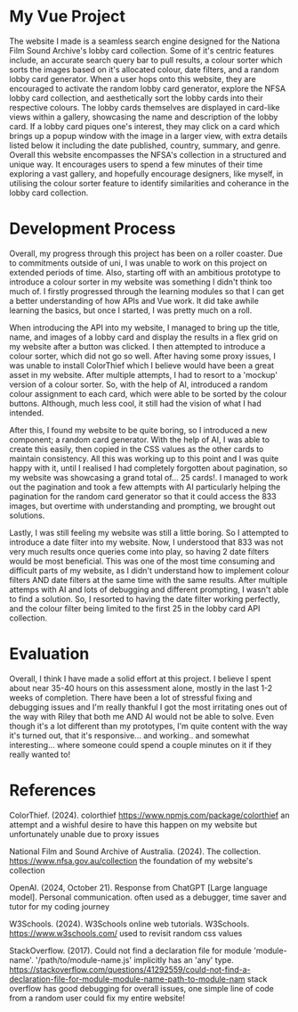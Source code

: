 # My Vue Project

The website I made is a seamless search engine designed for the Nationa Film Sound Archive's lobby card collection. Some of it's centric features include, an accurate search query bar to pull results, a colour sorter which sorts the images based on it's allocated colour, date filters, and a random lobby card generator. When a user hops onto this website, they are encouraged to activate the random lobby card generator, explore the NFSA lobby card collection, and aesthetically sort the lobby cards into their respective colours. The lobby cards themselves are displayed in card-like views within a gallery, showcasing the name and description of the lobby card. If a lobby card piques one's interest, they may click on a card which brings up a popup window with the image in a larger view, with extra details listed below it including the date published, country, summary, and genre. Overall this website encompasses the NFSA's collection in a structured and unique way. It encourages users to spend a few minutes of their time exploring a vast gallery, and hopefully encourage designers, like myself, in utilising the colour sorter feature to identify similarities and coherance in the lobby card collection.

# Development Process

Overall, my progress through this project has been on a roller coaster. Due to commitments outside of uni, I was unable to work on this project on extended periods of time. Also, starting off with an ambitious prototype to introduce a colour sorter in my website was something I didn't think too much of. I firstly progressed through the learning modules so that I can get a better understanding of how APIs and Vue work. It did take awhile learning the basics, but once I started, I was pretty much on a roll.

When introducing the API into my website, I managed to bring up the title, name, and images of a lobby card and display the results in a flex grid on my website after a button was clicked. I then attempted to introduce a colour sorter, which did not go so well. After having some proxy issues, I was unable to install ColorThief which I believe would have been a great asset in my website. After multiple attempts, I had to resort to a 'mockup' version of a colour sorter. So, with the help of AI, introduced a random colour assignment to each card, which were able to be sorted by the colour buttons. Although, much less cool, it still had the vision of what I had intended.

After this, I found my website to be quite boring, so I introduced a new component; a random card generator. With the help of AI, I was able to create this easily, then copied in the CSS values as the other cards to maintain consistency. All this was working up to this point and I was quite happy with it, until I realised I had completely forgotten about pagination, so my website was showcasing a grand total of... 25 cards!. I managed to work out the pagination and took a few attempts with AI particularly helping the pagination for the random card generator so that it could access the 833 images, but overtime with understanding and prompting, we brought out solutions.

Lastly, I was still feeling my website was still a little boring. So I attempted to introduce a date filter into my website. Now, I understood that 833 was not very much results once queries come into play, so having 2 date filters would be most beneficial. This was one of the most time consuming and difficult parts of my website, as I didn't understand how to implement colour filters AND date filters at the same time with the same results. After multiple attemps with AI and lots of debugging and different prompting, I wasn't able to find a solution. So, I resorted to having the date filter working perfectly, and the colour filter being limited to the first 25 in the lobby card API collection.

# Evaluation

Overall, I think I have made a solid effort at this project. I believe I spent about near 35-40 hours on this assessment alone, mostly in the last 1-2 weeks of completion. There have been a lot of stressful fixing and debugging issues and I'm really thankful I got the most irritating ones out of the way with Riley that both me AND AI would not be able to solve. Even though it's a lot different than my prototypes, I'm quite content with the way it's turned out, that it's responsive... and working.. and somewhat interesting... where someone could spend a couple minutes on it if they really wanted to!

# References

ColorThief. (2024). colorthief https://www.npmjs.com/package/colorthief
an attempt and a wishful desire to have this happen on my website but unfortunately unable due to proxy issues

National Film and Sound Archive of Australia. (2024). The collection. https://www.nfsa.gov.au/collection
the foundation of my website's collection

OpenAI. (2024, October 21). Response from ChatGPT [Large language model]. Personal communication.
often used as a debugger, time saver and tutor for my coding journey

W3Schools. (2024). W3Schools online web tutorials. W3Schools. https://www.w3schools.com/
used to revisit random css values

StackOverflow. (2017). Could not find a declaration file for module 'module-name'. '/path/to/module-name.js' implicitly has an 'any' type. https://stackoverflow.com/questions/41292559/could-not-find-a-declaration-file-for-module-module-name-path-to-module-nam
stack overflow has good debugging for overall issues, one simple line of code from a random user could fix my entire website!
